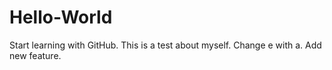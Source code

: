 # Hello-World
Start learning with GitHub.
This is a test about myself.
Change e with a.
Add new feature.
